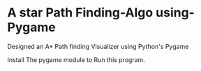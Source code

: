 # A star Path Finding-Algo using-Pygame
Designed an A* Path finding Visualizer using Python's Pygame

Install The pygame module to Run this program.

